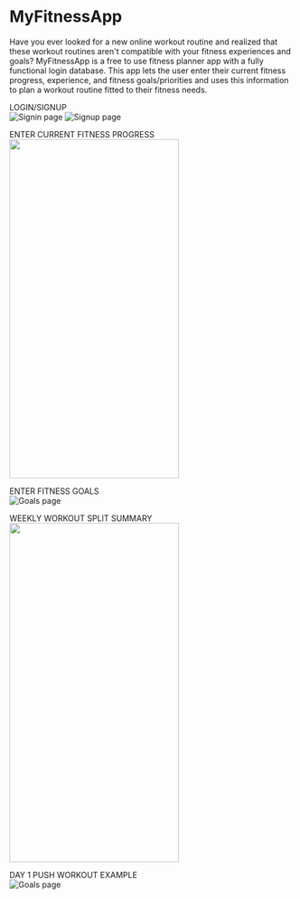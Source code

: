 # MyFitnessApp
Have you ever looked for a new online workout routine and realized that these workout routines aren't compatible with your fitness experiences and goals? MyFitnessApp is a free to use fitness planner app with a fully functional login database. This app lets the user enter their current fitness progress, experience, and fitness goals/priorities and uses this information to plan a workout routine fitted to their fitness needs. 


LOGIN/SIGNUP
<br>
![Signin page](https://lh3.googleusercontent.com/fyDoNavUrkymGugMP1zeh9j3G8onDp8Bhvv-yriIfiFRy1OReL8frgA79h8IDOAgr8adKnegbUq4iqHcCvFMat-2EP2RgQr6waUAfT0R)       ![Signup page](https://lh5.googleusercontent.com/hoUhzcuTTogYh6LmGP-95ZbaMBsrrY7xIYgtEwfGpCxwXRb2aJm2a9bmFKyZf0DU2OA9H8Y-i1puPbJb1g12CaFQ-UxNWtho2jPTXl4f)

ENTER CURRENT FITNESS PROGRESS
<br>
<img src="https://lh6.googleusercontent.com/ROmba_ONpY3JGrBu7rkAEBCyi87-HiyM9V1wyvc5w-a-3cSlKtY7KQo69St86f6t8tmuzTQ3qdf_hWfS0LH362Nrlw9Hbu5-YtZ8OrRF" width="300" height="600" />

ENTER FITNESS GOALS
<br>
![Goals page](https://lh5.googleusercontent.com/O8lu19RlFbGXgDceIlXQbbM0KYx3YPDFV4B6fvC2GDzX4yd69nAG48jQoaEvucE8m7c4_QEbl66aX4qfR0hR4l_5VuyJbFADIzQacqbq)

WEEKLY WORKOUT SPLIT SUMMARY
<br>
<img src="https://lh5.googleusercontent.com/aPBxioZvg1TyzA0dcBay4Ymygk5v9KXwziQmWIZ6yIMjrtVw2woE5SUll9M6OIROFFgFkBO9G4igw6pTezJdlNzrv6lK4hy_bwEg3IDl" width="300" height="600" />

DAY 1 PUSH WORKOUT EXAMPLE
<br>
![Goals page](https://lh5.googleusercontent.com/sJ89kbHqVbg8aYnZ0m2oRIoE2otQ9cqEe-GINe6En4317NNIgkdRlFDZNM94WnUVDsEz5vXv3Fgcgc-UpYZvMJPxE9fDDszhTYn1swwn)



